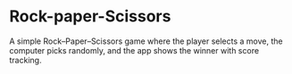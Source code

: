 # Rock-paper-Scissors
A simple Rock–Paper–Scissors game where the player selects a move, the computer picks randomly, and the app shows the winner with score tracking.
